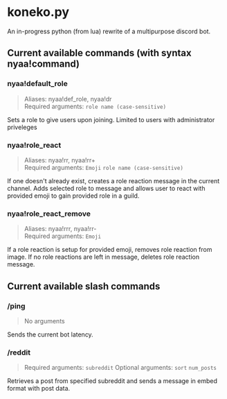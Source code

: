 # koneko.py
An in-progress python (from lua) rewrite of a multipurpose discord bot.

## Current available commands (with syntax nyaa!command)
### nyaa!default_role
> Aliases: nyaa!def_role, nyaa!dr <br>
> Required arguments: `role name (case-sensitive)`
<p>Sets a role to give users upon joining. Limited to users with administrator priveleges</p>

### nyaa!role_react
> Aliases: nyaa!rr, nyaa!rr+ <br>
> Required arguments: `Emoji` `role name (case-sensitive)`
<p>If one doesn't already exist, creates a role reaction message in the current channel. Adds selected role to message and allows user to react with provided emoji to gain provided role in a guild.</p>

### nyaa!role_react_remove
> Aliases: nyaa!rrr, nyaa!rr- <br>
> Required arguments: `Emoji`
<p>If a role reaction is setup for provided emoji, removes role reaction from image. If no role reactions are left in message, deletes role reaction message.</p>

## Current available slash commands
### /ping
> No arguments
<p>Sends the current bot latency.</p>

### /reddit
> Required arguments: `subreddit`
> Optional arguments: `sort` `num_posts`
<p>Retrieves a post from specified subreddit and sends a message in embed format with post data.</p>

